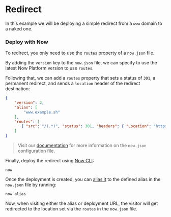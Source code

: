 # Redirect

In this example we will be deploying a simple redirect from a `www` domain to a naked one.

### Deploy with Now

To redirect, you only need to use the `routes` property of a `now.json` file.

By adding the `version` key to the `now.json` file, we can specify to use the latest Now Platform version to use `routes`.

Following that, we can add a `routes` property that sets a status of `301`, a permanent redirect, and sends a `location` header of the redirect destination:

```json
{
    "version": 2,
    "alias": [
        "www.example.sh"
    ],
    "routes": [
       { "src": "/(.*)", "status": 301, "headers": { "Location": "https://example.sh/$1" }}
    ]
}
```

> Visit our [documentation](https://zeit.co/docs/v2/deployments/configuration) for more information on the `now.json` configuration file.

Finally, deploy the redirect using [Now CLI](https://zeit.co/docs/v2/getting-started/installation):

```
now
```

Once the deployment is created, you can [alias it](https://zeit.co/docs/v2/domains-and-aliases/adding-a-domain/) to the defined alias in the `now.json` file by running:

```
now alias
```

Now, when visiting either the alias or deployment URL, the visitor will get redirected to the location set via the `routes` in the `now.json` file.
